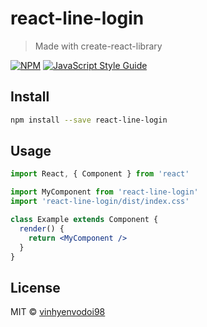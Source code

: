 # react-line-login

> Made with create-react-library

[![NPM](https://img.shields.io/npm/v/react-line-login.svg)](https://www.npmjs.com/package/react-line-login) [![JavaScript Style Guide](https://img.shields.io/badge/code_style-standard-brightgreen.svg)](https://standardjs.com)

## Install

```bash
npm install --save react-line-login
```

## Usage

```jsx
import React, { Component } from 'react'

import MyComponent from 'react-line-login'
import 'react-line-login/dist/index.css'

class Example extends Component {
  render() {
    return <MyComponent />
  }
}
```

## License

MIT © [vinhyenvodoi98](https://github.com/vinhyenvodoi98)
